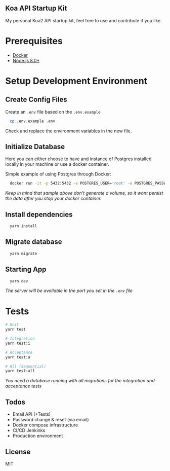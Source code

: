 Koa API Startup Kit
---------------------
My personal Koa2 API startup kit, feel free to use and contribute if you like.

# Prerequisites
- [Docker](https://www.docker.com)
- [Node.js 8.0+](http://nodejs.org)

# Setup Development Environment

## Create Config Files
Create an `.env` file based on the `.env.example`
```bash
  cp .env.example .env
```
Check and replace the environment variables in the new file.

## Initialize Database

Here you can either choose to have and instance of Postgres installed locally in your machine or use a docker container.

Simple example of using Postgres through Docker:  
```bash
  docker run -it -p 5432:5432 -e POSTGRES_USER='root' -e POSTGRES_PASSWORD='password' -e POSTGRES_DB='db_efir' postgres:10
```

_Keep in mind that sample above don't generate a volume, so it wont persist the data after you stop your docker container._

## Install dependencies

```bash
  yarn install
```

## Migrate database

```bash
  yarn migrate
```

## Starting App

```bash
  yarn dev
```

_The server will be available in the port you set in the `.env` file_

# Tests

```bash
# Unit
yarn test

# Integration
yarn test:i

# Acceptance
yarn test:a

# All (Sequential)
yarn test:all
```

_You need a database running with all migrations for the integration and acceptance tests_

## Todos

 - Email API (+Tests)
 - Password change & reset (via email)
 - Docker compose infrastructure
 - CI/CD Jenkinks
 - Production environment

License
----

MIT
